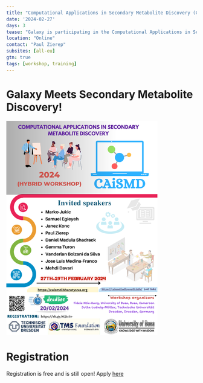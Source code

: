 ```yaml
---
title: "Computational Applications in Secondary Metabolite Discovery (CAiSMD): an online workshop - 2024"
date: '2024-02-27'
days: 3
tease: "Galaxy is participating in the Computational Applications in Secondary Metabolite Discovery (CAiSMD) online workshop. Paul will give an oral presentation about the potential of Galaxy for novel secondary metabolite discovery, especially in the context of metagenomics research. There will also be a hands-on session demonstrating a simple use case."
location: "Online"
contact: "Paul Zierep"
subsites: [all-eu]
gtn: true
tags: [workshop, training]
---
```


# Galaxy Meets Secondary Metabolite Discovery!

<div style="max-width: 400px">

![CAiSMD flyer](CAiSMD_Flyer-2024.png)

</div>

# Registration

Registration is free and is still open! Apply [here](https://caismd.bharatyuva.org/index.php/caismd)
